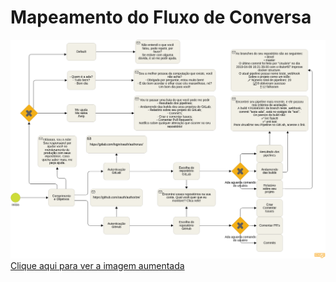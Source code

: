 # Mapeamento do Fluxo de Conversa

![Mapeamento de conversa](../assets/img/product/conversation_mapping/mapeamento_de_conversa2.png)
[Clique aqui para ver a imagem aumentada](https://raw.githubusercontent.com/fga-eps-mds/2019.1-ADA/gh-pages/docs/assets/img/product/conversation_mapping/mapeamento_de_conversa2.png)
